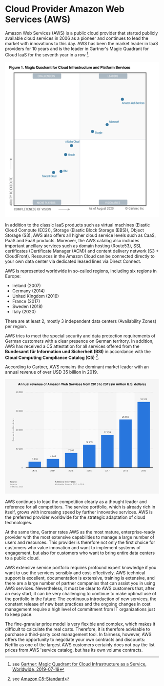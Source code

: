 # Cloud Provider Amazon Web Services (AWS)

Amazon Web Services (AWS) is a public cloud provider that started publicly available cloud services in 2006 
as a pioneer and continues to lead the market with innovations to this day. 
AWS has been the market leader in IaaS providers for 10 years and is the leader in Gartner's Magic Quadrant 
for Cloud IaaS for the seventh year in a row [^1].

![Magic Quadrant for Cloud Infrastructure and Platform services 2020](img/gartner_CIPS_MQ_2020.png)

In addition to the classic IaaS products such as virtual machines (Elastic Cloud Compute (EC2)), 
Storage (Elastic Block Storage (EBS)), Object Storage (S3), 
AWS also offers all higher cloud service levels such as CaaS, PaaS and FaaS products. 
Moreover, the AWS catalog also includes important ancillary services such as domain hosting (Route53), 
SSL certificates (Certificate Manager (ACM)) and content delivery network (S3 + CloudFront). 
Resources in the Amazon Cloud can be connected directly to your own data center via dedicated leased lines 
via Direct Connect.

AWS is represented worldwide in so-called regions, including six regions in Europe: 

* Ireland (2007)
* Germany (2014)
* United Kingdom (2016)
* France (2017)
* Sweden (2018)
* Italy (2020)

There are at least 2, mostly 3 independent data centers (Availability Zones) per region.
 
AWS tries to meet the special security and data protection requirements of German customers with a clear presence on 
German territory. In addition, AWS has received a C5 attestation for all services offered from the 
__Bundesamt für Information und Sicherheit (BSI)__ in accordance with the __Cloud Computing Compliance Catalog (C5)__ [^2].

According to Gartner, AWS remains the dominant market leader with an annual revenue of over USD 35 billion in 2019.

![](img/statistic_id233725_amazon-web-services_-annual-revenue-2013-2019.png)

AWS continues to lead the competition clearly as a thought leader and reference for all competitors. 
The service portfolio, which is already rich in itself, grows with increasing speed by further innovative services. 
AWS is the preferred provider worldwide for the strategic adaptation of cloud technologies.

At the same time, Gartner rates AWS as the most mature, enterprise-ready provider with the most extensive capabilities 
to manage a large number of users and resources. This provider is therefore not only the first choice for customers 
who value innovation and want to implement systems of engagement, but also for customers who want to bring entire 
data centers to a public cloud.

AWS extensive service portfolio requires profound expert knowledge if you want to use the services sensibly and cost-effectively. 
AWS technical support is excellent, documentation is extensive, training is extensive, 
and there are a large number of partner companies that can assist you in using AWS services. 
Nevertheless, it must be clear to AWS customers that, after an easy start, it can be very challenging to continue 
to make optimal use of the portfolio in the future: The continuous introduction of new services, 
the constant release of new best practices and the ongoing changes in cost management require 
a high level of commitment from IT organizations just to keep pace.

The fine-granular price model is very flexible and complex, which makes it difficult to calculate the real costs. 
Therefore, it is therefore advisable to purchase a third-party cost management tool. 
In fairness, however, AWS offers the opportunity to negotiate your own contracts and discounts: 
Netflix as one of the largest AWS customers certainly does not pay the list prices from AWS 'service catalog, 
but has its own volume contracts.    

[^1]: 
    see [Gartner: Magic Quadrant for Cloud Infrastructure as a Service, Worldwide, 2019-07-19](https://www.gartner.com/doc/reprints?id=1-1CMAPXNO&ct=190709&st=sb) 
    
[^2]: see [Amazon C5-Standard](https://aws.amazon.com/en/compliance/bsi-c5/)    
    